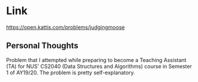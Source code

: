 # Link

https://open.kattis.com/problems/judgingmoose

## Personal Thoughts

Problem that I attempted while preparing to become a Teaching Assistant (TA) for NUS' CS2040 (Data Structures and Algorithms) course in Semester 1 of AY19/20. The problem is pretty self-explanatory.

